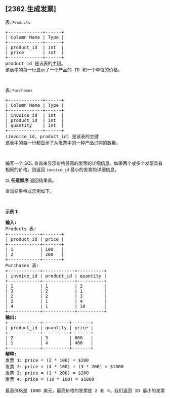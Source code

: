 ## [2362.生成发票]
<p>表: <code>Products</code></p>

<pre>
+-------------+------+
| Column Name | Type |
+-------------+------+
| product_id  | int  |
| price       | int  |
+-------------+------+
product_id 是该表的主键。
该表中的每一行显示了一个产品的 ID 和一个单位的价格。
</pre>

<p>&nbsp;</p>

<p>表: <code>Purchases</code></p>

<pre>
+-------------+------+
| Column Name | Type |
+-------------+------+
| invoice_id  | int  |
| product_id  | int  |
| quantity    | int  |
+-------------+------+
(invoice_id, product_id) 是该表的主键
该表中的每一行都显示了从发票中的一种产品订购的数量。
</pre>

<p>&nbsp;</p>

<p>编写一个 SQL 查询来显示价格最高的发票的详细信息。如果两个或多个发票具有相同的价格，则返回 <code>invoice_id</code> 最小的发票的详细信息。</p>

<p data-group="1-1">以 <strong>任意顺序</strong> 返回结果表。</p>

<p>查询结果格式示例如下。</p>

<p>&nbsp;</p>

<p><strong>示例 1:</strong></p>

<pre>
<strong>输入:</strong> 
Products 表:
+------------+-------+
| product_id | price |
+------------+-------+
| 1          | 100   |
| 2          | 200   |
+------------+-------+
Purchases 表:
+------------+------------+----------+
| invoice_id | product_id | quantity |
+------------+------------+----------+
| 1          | 1          | 2        |
| 3          | 2          | 1        |
| 2          | 2          | 3        |
| 2          | 1          | 4        |
| 4          | 1          | 10       |
+------------+------------+----------+
<strong>输出:</strong> 
+------------+----------+-------+
| product_id | quantity | price |
+------------+----------+-------+
| 2          | 3        | 600   |
| 1          | 4        | 400   |
+------------+----------+-------+
<strong>解释:</strong> 
发票 1: price = (2 * 100) = $200
发票 2: price = (4 * 100) + (3 * 200) = $1000
发票 3: price = (1 * 200) = $200
发票 4: price = (10 * 100) = $1000

最高价格是 1000 美元，最高价格的发票是 2 和 4。我们返回 ID 最小的发票 2 的详细信息。</pre>
